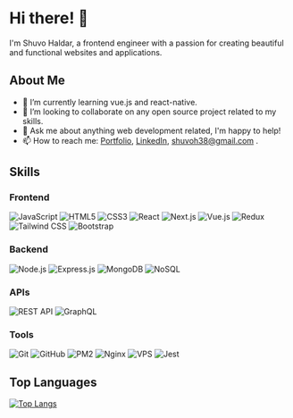 # Hi there! 👋

I'm Shuvo Haldar, a frontend engineer with a passion for creating beautiful and functional websites and applications.

## About Me
- 🌱 I’m currently learning vue.js and react-native.
- 👯 I’m looking to collaborate on any open source project related to my skills.
- 💬 Ask me about anything web development related, I'm happy to help!
- 📫 How to reach me: [Portfolio](https://www.shuvohaldar.com/), [LinkedIn](https://www.linkedin.com/in/shuvo-haldar/), [shuvoh38@gmail.com](shuvoh38@gmail.com) .


## Skills
### Frontend
![JavaScript](https://img.shields.io/badge/-JavaScript-black?style=flat-square&logo=javascript)
![HTML5](https://img.shields.io/badge/-HTML5-E34F26?style=flat-square&logo=html5&logoColor=white)
![CSS3](https://img.shields.io/badge/-CSS3-1572B6?style=flat-square&logo=css3)
![React](https://img.shields.io/badge/-React-black?style=flat-square&logo=react)
![Next.js](https://img.shields.io/badge/-Next.js-000000?style=flat-square&logo=next.js)
![Vue.js](https://img.shields.io/badge/-Vue.js-4FC08D?style=flat-square&logo=vue.js&logoColor=white)
![Redux](https://img.shields.io/badge/-Redux-764ABC?style=flat-square&logo=redux&logoColor=white)
![Tailwind CSS](https://img.shields.io/badge/-Tailwind_CSS-38B2AC?style=flat-square&logo=tailwind-css&logoColor=white)
![Bootstrap](https://img.shields.io/badge/-Bootstrap-61DBFB?style=flat-square&logo=bootstrap&logoColor=white)

### Backend
![Node.js](https://img.shields.io/badge/-Node.js-000?style=flat-square&logo=Node.js)
![Express.js](https://img.shields.io/badge/-Express.js-00af0f?style=flat-square&logo=express&logoColor=white)
![MongoDB](https://img.shields.io/badge/-MongoDB-black?style=flat-square&logo=mongodb)
![NoSQL](https://img.shields.io/badge/-NoSQL-4DB33D?style=flat-square&logo=mongodb&logoColor=white)


### APIs
![REST API](https://img.shields.io/badge/-REST_API-000000?style=flat-square)
![GraphQL](https://img.shields.io/badge/-GraphQL-E10098?style=flat-square&logo=graphql&logoColor=white)

### Tools
![Git](https://img.shields.io/badge/-Git-F05032?style=flat-square&logo=git&logoColor=ffffff)
![GitHub](https://img.shields.io/badge/-GitHub-181717?style=flat-square&logo=github)
![PM2](https://img.shields.io/badge/-PM2-yellowgreen?style=flat-square&logo=pm2&logoColor=blue)
![Nginx](https://img.shields.io/badge/-Nginx-000?style=flat-square&logo=nginx&logoColor=green)
![VPS](https://img.shields.io/badge/-VPS-61DBFB?style=flat-square&logo=linux&logoColor=blue)
![Jest](https://img.shields.io/badge/-Jest-ff8080?style=flat-square&logo=jest&logoColor=blue)
 
## Top Languages
[![Top Langs](https://github-readme-stats.vercel.app/api/top-langs/?username=shuvo-h&layout=compact&theme=radical&langs_count=8)](https://github.com/shuvo-h/github-readme-stats)
